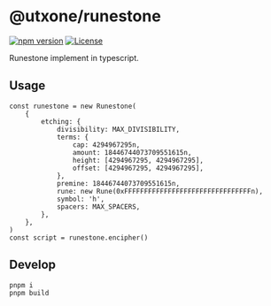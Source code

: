 # @utxone/runestone

[![npm version][npm-version-src]][npm-version-href]
[![License][license-src]][license-href]

Runestone implement in typescript.

## Usage

```
const runestone = new Runestone(
    {
        etching: {
            divisibility: MAX_DIVISIBILITY,
            terms: {
                cap: 4294967295n,
                amount: 18446744073709551615n,
                height: [4294967295, 4294967295],
                offset: [4294967295, 4294967295],
            },
            premine: 18446744073709551615n,
            rune: new Rune(0xFFFFFFFFFFFFFFFFFFFFFFFFFFFFFFFFn),
            symbol: 'h',
            spacers: MAX_SPACERS,
        },
    },
)
const script = runestone.encipher()
```
## Develop

```
pnpm i
pnpm build

```

[npm-version-src]: https://img.shields.io/npm/v/@utxone/runestone?style=flat&colorA=080f12&colorB=1fa669
[npm-version-href]: https://npmjs.com/package/@utxone/runestone
[license-src]: https://img.shields.io/github/license/utxone/runestone.svg?style=flat&colorA=080f12&colorB=1fa669
[license-href]: https://github.com/utxone/runestone/blob/main/LICENSE
